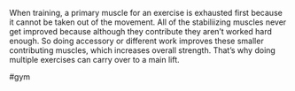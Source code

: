 When training, a primary muscle for an exercise is exhausted first because it cannot be taken out of the movement. All of the stabiliizing muscles never get improved because although they contribute they aren’t worked hard enough. So doing accessory or different work improves these smaller contributing muscles, which increases overall strength. That’s why doing multiple exercises can carry over to a main lift.

#gym